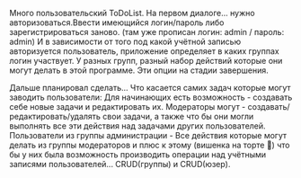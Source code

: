 Много пользовательский ToDoList. На первом диалоге... нужно авторизоваться.Ввести имеющийся логин/пароль либо зарегистрироваться заново.
(там уже прописан логин: admin / пароль: admin) И в зависимости от того под какой учётной записью авторизуется пользователь,
приложение определяет в каких группах логин участвует. У разных групп, разный набор действий которые они могут делать в этой программе.
Эти опции на стадии завершения.

Дальше планировал сделать... Что касается самих задач которые могут заводить пользователи:
Для начинающих есть возможность - создавать себе новые задачи и редактировать их.
Модераторы могут - создавать/редактировать/удалять свои задачи, а также что бы они могли выполнять все эти действия над задачами других пользователей.
Пользователи из группы администрации - Все действия которые могут делать из группы модераторов и плюс к этому
(вишенка на торте 🥰) что бы у них была возможность производить операции над учётными записями пользователей... CRUD(группы) и CRUD(юзер).
